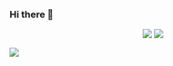 ### Hi there 👋

<!--
**anhvu2501/anhvu2501** is a ✨ _special_ ✨ repository because its `README.md` (this file) appears on your GitHub profile.

Here are some ideas to get you started:

- 🔭 I’m currently working on ...
- 🌱 I’m currently learning ...
- 👯 I’m looking to collaborate on ...
- 🤔 I’m looking for help with ...
- 💬 Ask me about ...
- 📫 How to reach me: ...
- 😄 Pronouns: ...
- ⚡ Fun fact: ...
-->

<p align="center" dir="auto">
<img src = "https://github-readme-stats.vercel.app/api?username=anhvu2501&theme=gotham&show_icons=true">
<img src = "https://github-readme-stats.vercel.app/api/top-langs/?username=anhvu2501&layout=compact&theme=gotham&langs_count=8">
</p>

<img src = "https://activity-graph.herokuapp.com/graph?username=anhvu2501&custom_title=Vu%27s%20Contribution%20Graph&theme=gotham&bg_color=282828&line=00E7F3&point=00E7F3">
